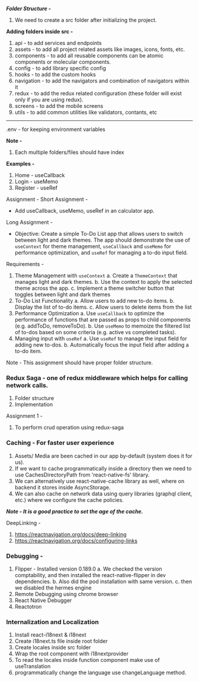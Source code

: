 ***Folder Structure -***
1. We need to create a src folder after initializing the project.

**Adding folders inside src -**
1. api - to add services and endpoints
2. assets - to add all project related assets like images, icons, fonts, etc.
3. components - to add all reusable components can be atomic components or molecular components.
4. config - to add library specific config
5. hooks - to add the custom hooks
6. navigation - to add the navigators and combination of navigators within it
7. redux - to add the redux related configuration (these folder will exist only if you are using redux).
8. screens - to add the mobile screens
9. utils - to add common utilities like validators, contants, etc

----------------------------------------------------------------
.env - for keeping environment variables

**Note -**
1. Each multiple folders/files should have index


**Examples -**
1. Home - useCallback
2. Login - useMemo
3. Register - useRef

Assignment -
Short Assignment -
- Add useCallback, useMemo, useRef in an calculator app.

Long Assignment -
- Objective: Create a simple To-Do List app that allows users to switch between light and dark themes. The app should demonstrate the use of `useContext` for theme management, `useCallback` and `useMemo` for performance optimization, and `useRef` for managing a to-do input field.

Requirements -
1. Theme Management with `useContext`
    a. Create a `ThemeContext` that manages light and dark themes.
    b. Use the context to apply the selected theme across the app.
    c. Implement a theme switcher button that toggles between light and dark themes
2. To-Do List Functionality
    a. Allow users to add new to-do items.
    b. Display the list of to-do items.
    c. Allow users to delete items from the list
3. Performance Optimization
    a. Use `useCallback` to optimize the performance of functions that are passed as props to
        child components (e.g. addToDo, removeToDo).
    b. Use `useMemo` to memoize the filtered list of to-dos based on some criteria (e.g. active vs completed tasks).
4. Managing input with `useRef`
    a. Use `useRef` to manage the input field for adding new to-dos.
    b. Automatically focus the input field after adding a to-do item.

Note - 
This assignment should have proper folder structure.


### Redux Saga - one of redux middleware which helps for calling network calls.
1. Folder structure
2. Implementation

Assignment 1 - 
1. To perform crud operation using redux-saga

### Caching - For faster user experience
1. Assets/ Media are been cached in our app by-default (system does it for us).
2. If we want to cache programmatically inside a directory then we need to use CachesDirectoryPath from 'react-native-fs' library.
3. We can alternatively use react-native-cache library as well, where on backend it stores inside AsyncStorage.
4. We can also cache on network data using query libraries (graphql client, etc.) where we configure the cache policies.

***Note - It is a good practice to set the age of the cache.***

DeepLinking -
1. https://reactnavigation.org/docs/deep-linking
2. https://reactnavigation.org/docs/configuring-links

### Debugging -
1. Flipper - Installed version 0.189.0
    a. We checked the version comptability, and then installed the react-native-flipper in dev dependencies.
    b. Also did the pod installation with same version.
    c. then we disabled the hermes engine
2. Remote Debugging using chrome browser
3. React Native Debugger
4. Reactotron

### Internalization and Localization
1. Install react-i18next & i18next
2. Create i18next.ts file inside root folder
3. Create locales inside src folder
4. Wrap the root component with i18nextprovider
5. To read the locales inside function component make use of useTranslation
6. programmatically change the language use changeLanguage method.